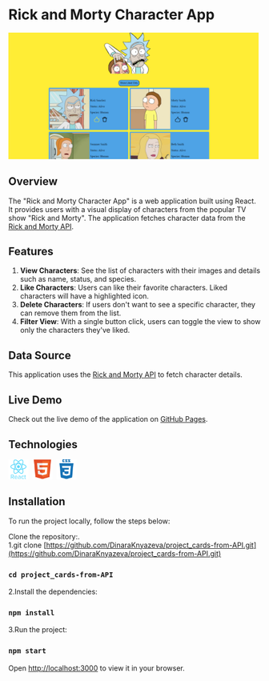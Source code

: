 # Rick and Morty Character App

<img src="src/assets/img/sc.png" width="500" alt="screenshot" >

## Overview

The "Rick and Morty Character App" is a web application built using React. It provides users with a visual display of characters from the popular TV show "Rick and Morty". The application fetches character data from the [Rick and Morty API](https://rickandmortyapi.com/).

## Features

1. **View Characters**: See the list of characters with their images and details such as name, status, and species.
2. **Like Characters**: Users can like their favorite characters. Liked characters will have a highlighted icon.
3. **Delete Characters**: If users don't want to see a specific character, they can remove them from the list.
4. **Filter View**: With a single button click, users can toggle the view to show only the characters they've liked.

## Data Source

This application uses the [Rick and Morty API](https://rickandmortyapi.com/) to fetch character details.

## Live Demo

Check out the live demo of the application on [GitHub Pages]().

## Technologies

<img src="https://github.com/devicons/devicon/blob/master/icons/react/react-original-wordmark.svg" title="react" alt="react" width="40" height="40"/>&nbsp;
<img src="https://github.com/devicons/devicon/blob/master/icons/html5/html5-original.svg" title="HTML5" alt="HTML" width="40" height="40"/>&nbsp;
<img src="https://github.com/devicons/devicon/blob/master/icons/css3/css3-plain-wordmark.svg"  title="CSS3" alt="CSS" width="40" height="40"/>&nbsp;

## Installation

To run the project locally, follow the steps below:

Clone the repository:.\
1.git clone [https://github.com/DinaraKnyazeva/project_cards-from-API.git](https://github.com/DinaraKnyazeva/project_cards-from-API.git)

### `cd project_cards-from-API`

2.Install the dependencies:

### `npm install`

3.Run the project:

### `npm start`

Open [http://localhost:3000](http://localhost:3000) to view it in your browser.
